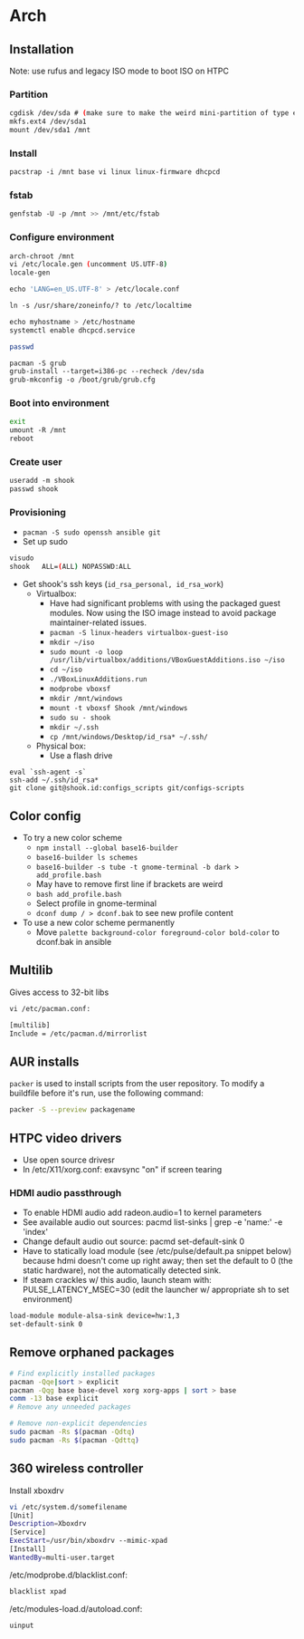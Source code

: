 Arch
====

Installation
------------

Note: use rufus and legacy ISO mode to boot ISO on HTPC


### Partition

```bash
cgdisk /dev/sda # (make sure to make the weird mini-partition of type ef02)
mkfs.ext4 /dev/sda1
mount /dev/sda1 /mnt
```

### Install

```bash
pacstrap -i /mnt base vi linux linux-firmware dhcpcd
```

### fstab

```bash
genfstab -U -p /mnt >> /mnt/etc/fstab
```

### Configure environment

```bash
arch-chroot /mnt
vi /etc/locale.gen (uncomment US.UTF-8)
locale-gen

echo 'LANG=en_US.UTF-8' > /etc/locale.conf

ln -s /usr/share/zoneinfo/? to /etc/localtime

echo myhostname > /etc/hostname
systemctl enable dhcpcd.service

passwd

pacman -S grub
grub-install --target=i386-pc --recheck /dev/sda
grub-mkconfig -o /boot/grub/grub.cfg
```

### Boot into environment

```bash
exit
umount -R /mnt
reboot
```

### Create user

```bash
useradd -m shook
passwd shook
```

### Provisioning

- `pacman -S sudo openssh ansible git`
- Set up sudo

```bash
visudo
shook   ALL=(ALL) NOPASSWD:ALL
```
- Get shook's ssh keys (`id_rsa_personal, id_rsa_work`)
    - Virtualbox:
        - Have had significant problems with using the packaged guest modules. Now using the ISO image instead to avoid package maintainer-related issues.
        - `pacman -S linux-headers virtualbox-guest-iso`
        - `mkdir ~/iso`
        - `sudo mount -o loop /usr/lib/virtualbox/additions/VBoxGuestAdditions.iso ~/iso`
        - `cd ~/iso`
        - `./VBoxLinuxAdditions.run`
        - `modprobe vboxsf`
        - `mkdir /mnt/windows`
        - `mount -t vboxsf Shook /mnt/windows`
        - `sudo su - shook`
        - `mkdir ~/.ssh`
        - `cp /mnt/windows/Desktop/id_rsa* ~/.ssh/`
    - Physical box:
        - Use a flash drive

```
eval `ssh-agent -s`
ssh-add ~/.ssh/id_rsa*
git clone git@shook.id:configs_scripts git/configs-scripts
```

Color config
------------

- To try a new color scheme
    - `npm install --global base16-builder`
    - `base16-builder ls schemes`
    - `base16-builder -s tube -t gnome-terminal -b dark > add_profile.bash`
    - May have to remove first line if brackets are weird
    - `bash add_profile.bash`
    - Select profile in gnome-terminal
    - `dconf dump / > dconf.bak` to see new profile content
- To use a new color scheme permanently
    - Move `palette background-color foreground-color bold-color` to dconf.bak in ansible


Multilib
--------

Gives access to 32-bit libs

```bash
vi /etc/pacman.conf:

[multilib]
Include = /etc/pacman.d/mirrorlist
```

AUR installs
------------

`packer` is used to install scripts from the user repository. To modify a buildfile before it's run, use the following command:

```bash
packer -S --preview packagename
```


HTPC video drivers
------------------

- Use open source drivesr
- In /etc/X11/xorg.conf: exavsync "on" if screen tearing

### HDMI audio passthrough

- To enable HDMI audio add radeon.audio=1 to kernel parameters
- See available audio out sources: pacmd list-sinks | grep -e 'name:' -e 'index'
- Change default audio out source: pacmd set-default-sink 0
- Have to statically load module (see /etc/pulse/default.pa snippet below) because hdmi doesn't come up right away; then set the default to 0 (the static hardware), not the automatically detected sink.
- If steam crackles w/ this audio, launch steam with: PULSE_LATENCY_MSEC=30 (edit the launcher w/ appropriate sh to set environment)

```bash
load-module module-alsa-sink device=hw:1,3
set-default-sink 0
```


Remove orphaned packages
------------------------

```bash
# Find explicitly installed packages
pacman -Qqe|sort > explicit
pacman -Qqg base base-devel xorg xorg-apps | sort > base
comm -13 base explicit
# Remove any unneeded packages

# Remove non-explicit dependencies
sudo pacman -Rs $(pacman -Qdtq)
sudo pacman -Rs $(pacman -Qdttq)
```


360 wireless controller
-----------------------

Install xboxdrv


```bash
vi /etc/system.d/somefilename
[Unit]
Description=Xboxdrv
[Service]
ExecStart=/usr/bin/xboxdrv --mimic-xpad
[Install]
WantedBy=multi-user.target
```

/etc/modprobe.d/blacklist.conf:

```bash
blacklist xpad
```

/etc/modules-load.d/autoload.conf:

```bash
uinput
```

